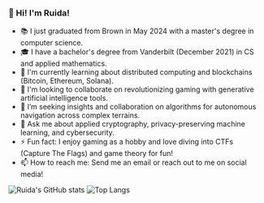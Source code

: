 ### 👋 Hi! I'm Ruida!
- 📚 I just graduated from Brown in May 2024 with a master's degree in computer science.
- 🎓 I have a bachelor's degree from Vanderbilt (December 2021) in CS and applied mathematics.
- 🌱 I'm currently learning about distributed computing and blockchains (Bitcoin, Ethereum, Solana).
- 🙌 I'm looking to collaborate on revolutionizing gaming with generative artificial intelligence tools.
- 🤔 I’m seeking insights and collaboration on algorithms for autonomous navigation across complex terrains.
- 💬 Ask me about applied cryptography, privacy-preserving machine learning, and cybersecurity.
- ⚡ Fun fact: I enjoy gaming as a hobby and love diving into CTFs (Capture The Flags) and game theory for fun!
- 📫 How to reach me: Send me an email or reach out to me on social media!

![Ruida's GitHub stats](https://github-readme-stats.vercel.app/api?username=ruidazeng)
![Top Langs](https://github-readme-stats.vercel.app/api/top-langs/?username=ruidazeng&layout=donut&size_weight=0.3&count_weight=0.7)
